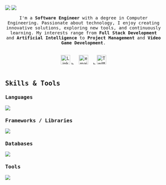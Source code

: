 <img src="https://readme-typing-svg.demolab.com?font=Fira+Code&weight=500&size=40&duration=2000&color=FFFFFF&center=true&vCenter=true&multiline=true&repeat=false&width=1300&height=60&lines=Ariel+Silva" />
<img src="https://readme-typing-svg.demolab.com?font=Fira+Code&weight=200&size=20&duration=3500&color=FFFFFF&center=true&vCenter=true&multiline=true&repeat=false&width=1300&height=40&lines=Software+Engineer" />
<p align="center"><samp>
    I'm a <strong>Software Engineer</strong> with a degree in Computer Engineering.
    Passionate about technology, I enjoy creating innovative solutions, exploring new tools, and continuously learning.
    My interests range from <strong>Full Stack Development</strong> and <strong>Artificial Intelligence</strong>
    to <strong>Project Management</strong> and <strong>Video Game Development</strong>.
</samp></p>
<br>
<div align="center">
    <a href="https://www.linkedin.com/in/arielsilvar/" target="_blank" style="text-decoration: none; underline: none;">
        <img style="width: 30px;" src="https://skillicons.dev/icons?i=linkedin" alt="LinkedIn" />
    </a>
    <img style="width: 8px;" src="https://skillicons.dev/icons?i=b" alt="blank space" />
    <a href="mailto:arielsilvar.dev@gmail.com" target="_blank" style="text-decoration: none; underline: none; margin: 0 12px;">
        <img style="width: 30px;" src="https://skillicons.dev/icons?i=gmail" alt="email" />
    </a>
    <img style="width: 8px;" src="https://skillicons.dev/icons?i=b" alt="blank space" />
    <a href="https://x.com/alwexis_dev" target="_blank" style="text-decoration: none; underline: none;">
        <img style="width: 30px;" src="https://skillicons.dev/icons?i=twitter" alt="Twitter / X" />
    </a>
</div>

<br>

<h2 align="start"><samp>Skills & Tools</samp></h3>
<h3 align="start"><samp>Languages</samp></h3>
<img src="https://skillicons.dev/icons?i=js,ts,py,java" />

<h3 align="start"><samp>Frameworks / Libraries</samp></h3>
<img src="https://skillicons.dev/icons?i=astro,angular,react,tailwind,tensorflow,django,fastapi,express" />

<h3 align="start"><samp>Databases</samp></h3>
<img src="https://skillicons.dev/icons?i=mongodb,mysql" />

<h3 align="start"><samp>Tools</samp></h3>
<img src="https://skillicons.dev/icons?i=git,github,figma,vscode" />

<br>
